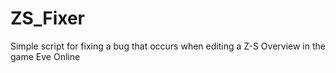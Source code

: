 # ZS_Fixer
Simple script for fixing a bug that occurs when editing a Z-S Overview in the game Eve Online
